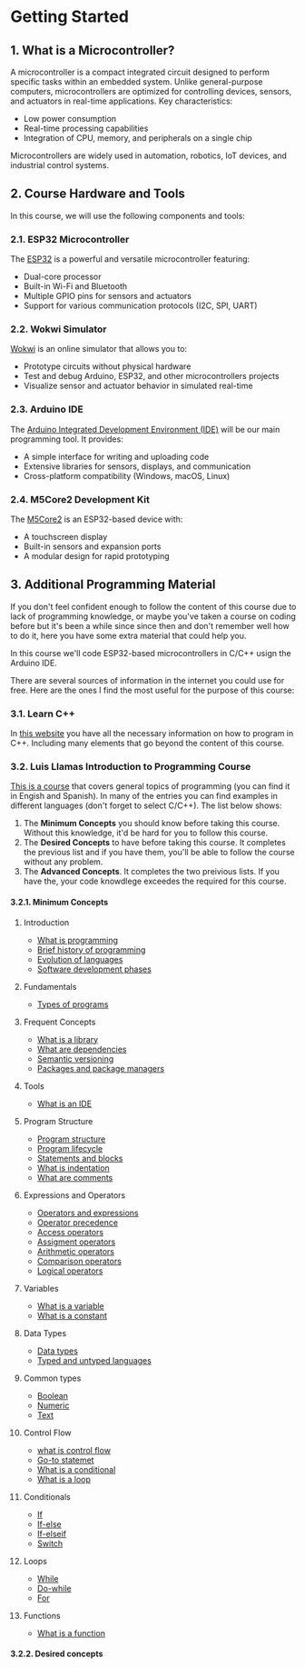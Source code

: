 # Getting Started

## 1. What is a Microcontroller?

A microcontroller is a compact integrated circuit designed to perform specific tasks within an embedded system. Unlike general-purpose computers, microcontrollers are optimized for controlling devices, sensors, and actuators in real-time applications.
Key characteristics:

- Low power consumption
- Real-time processing capabilities
- Integration of CPU, memory, and peripherals on a single chip

Microcontrollers are widely used in automation, robotics, IoT devices, and industrial control systems.

## 2. Course Hardware and Tools

In this course, we will use the following components and tools:

### 2.1. ESP32 Microcontroller

The [ESP32](https://www.espressif.com/en/products/socs/esp32) is a powerful and versatile microcontroller featuring:

- Dual-core processor
- Built-in Wi-Fi and Bluetooth
- Multiple GPIO pins for sensors and actuators
- Support for various communication protocols (I2C, SPI, UART)

### 2.2. Wokwi Simulator

[Wokwi](https://wokwi.com/) is an online simulator that allows you to:

- Prototype circuits without physical hardware
- Test and debug Arduino, ESP32, and other microcontrollers projects
- Visualize sensor and actuator behavior in simulated real-time
  
### 2.3. Arduino IDE

The [Arduino Integrated Development Environment (IDE)](https://docs.arduino.cc/software/ide/#ide-v2) will be our main programming tool. It provides:

- A simple interface for writing and uploading code
- Extensive libraries for sensors, displays, and communication
- Cross-platform compatibility (Windows, macOS, Linux)

### 2.4. M5Core2 Development Kit

The [M5Core2](https://docs.m5stack.com/en/core/core2) is an ESP32-based device with:

- A touchscreen display
- Built-in sensors and expansion ports
- A modular design for rapid prototyping

## 3. Additional Programming Material

If you don't feel confident enough to follow the content of this course due to lack of programming knowledge, or maybe you've taken a course on coding before but it's been a while since since then and don't remember well how to do it, here you have some extra material that could help you.

In this course we'll code ESP32-based microcontrollers in C/C++ usign the Arduino IDE.

There are several sources of information in the internet you could use for free. Here are the ones I find the most useful for the purpose of this course:

### 3.1. Learn C++

In [this website](https://www.learncpp.com/) you have all the necessary information on how to program in C++. Including many elements that go beyond the content of this course.

### 3.2. Luis Llamas Introduction to Programming Course

[This is a course](https://www.luisllamas.es/en/development-course/) that covers general topics of programming (you can find it in Engish and Spanish). In many of the entries you can find examples in different languages (don't forget to select C/C++). The list below shows:

1. The **Minimum Concepts** you should know before taking this course. Without this knowledge, it'd be hard for you to follow this course.
2. The **Desired Concepts** to have before taking this course. It completes the previous list and if you have them, you'll be able to follow the course without any problem.
3. The **Advanced Concepts**. It completes the two preivious lists. If you have the, your code knowdlege exceedes the required for this course.

#### 3.2.1. Minimum Concepts

1. Introduction
      - [What is programming](https://www.luisllamas.es/en/what-is-programming/)
      - [Brief history of programming](https://www.luisllamas.es/en/brief-history-of-programming/)
      - [Evolution of languages](https://www.luisllamas.es/en/evolution-programming-languages/)
      - [Software development phases](https://www.luisllamas.es/en/programming-development-phases/)

2. Fundamentals
    - [Types of programs](https://www.luisllamas.es/en/programming-types-of-programs/)

3. Frequent Concepts
    - [What is a library](https://www.luisllamas.es/en/programming-what-is-a-library/)
    - [What are dependencies](https://www.luisllamas.es/en/programming-what-are-dependencies/)
    - [Semantic versioning](https://www.luisllamas.es/en/programming-semantic-versioning/)
    - [Packages and package managers](https://www.luisllamas.es/en/programming-package-managers/)

4. Tools
    - [What is an IDE](https://www.luisllamas.es/en/programming-what-is-an-ide/)

5. Program Structure
    - [Program structure](https://www.luisllamas.es/en/programming-program-structure/)
    - [Program lifecycle](https://www.luisllamas.es/en/programming-program-life-cycle/)
    - [Statements and blocks](https://www.luisllamas.es/en/programming-statements-and-blocks/)
    - [What is indentation](https://www.luisllamas.es/en/programming-indentation/)
    - [What are comments](https://www.luisllamas.es/en/programming-comments/)

6. Expressions and Operators
    - [Operators and expressions](https://www.luisllamas.es/en/programming-operators-and-expressions/)
    - [Operator precedence](https://www.luisllamas.es/en/programming-operator-precedence/)
    - [Access operators](https://www.luisllamas.es/en/programming-access-operators/)
    - [Assigment operators](https://www.luisllamas.es/en/programming-assignment-operators/)
    - [Arithmetic operators](https://www.luisllamas.es/en/programming-arithmetic-operators/)
    - [Comparison operators](https://www.luisllamas.es/en/programming-comparison-operators/)
    - [Logical operators](https://www.luisllamas.es/en/programming-logical-operators/)

7. Variables
    - [What is a variable](https://www.luisllamas.es/en/programming-what-is-a-variable/)
    - [What is a constant](https://www.luisllamas.es/en/programming-what-is-a-constant/)

8. Data Types
    - [Data types](https://www.luisllamas.es/en/programming-data-types/)
    - [Typed and untyped languages](https://www.luisllamas.es/en/typed-vs-untyped-languages/)
  
9. Common types
    - [Boolean](https://www.luisllamas.es/en/programming-boolean-types/)
    - [Numeric](https://www.luisllamas.es/en/programming-numeric-types/)
    - [Text](https://www.luisllamas.es/en/programming-text-types/)

10. Control Flow
    - [what is control flow](https://www.luisllamas.es/en/programming-flow-control/)
    - [Go-to statemet](https://www.luisllamas.es/en/programming-goto/)
    - [What is a conditional](https://www.luisllamas.es/en/programming-conditionals/)
    - [What is a loop](https://www.luisllamas.es/en/programming-loops/)
  
11. Conditionals
    - [If](https://www.luisllamas.es/en/programming-if-statement/)
    - [If-else](https://www.luisllamas.es/en/programming-if-else-statement/)
    - [If-elseif](https://www.luisllamas.es/en/programming-if-elseif-statement/)
    - [Switch](https://www.luisllamas.es/en/programming-switch-statement/)

12. Loops
    - [While](https://www.luisllamas.es/en/programming-while-loop/)
    - [Do-while](https://www.luisllamas.es/en/programming-do-while-loop/)
    - [For](https://www.luisllamas.es/en/programming-for-loop/)

13. Functions
    - [What is a function](https://www.luisllamas.es/en/programming-what-is-a-function/)


#### 3.2.2. Desired concepts

<!-- 1. Introduction
      - [What is programming](https://www.luisllamas.es/en/what-is-programming/)
      - [Brief history of programming](https://www.luisllamas.es/en/brief-history-of-programming/)
      - [Evolution of languages](https://www.luisllamas.es/en/evolution-programming-languages/)
      - [Software development phases](https://www.luisllamas.es/en/programming-development-phases/)

1. Fundamentals
    - [Types of programs](https://www.luisllamas.es/en/programming-types-of-programs/)
    - [Console applications](https://www.luisllamas.es/en/what-is-a-console-application/)
    - [Machine code](https://www.luisllamas.es/en/programming-machine-code/)
    - [Assembly language](https://www.luisllamas.es/en/programming-assembly-language/)

2. Frequent Concepts
    - [What is a library](https://www.luisllamas.es/en/programming-what-is-a-library/)
    - [What are dependencies](https://www.luisllamas.es/en/programming-what-are-dependencies/)
    - [Semantic versioning](https://www.luisllamas.es/en/programming-semantic-versioning/)
    - [Packages and package managers](https://www.luisllamas.es/en/programming-package-managers/)

3. Tools
    - [What is an IDE](https://www.luisllamas.es/en/programming-what-is-an-ide/)
    - [Top IDEs](https://www.luisllamas.es/en/programming-best-ides/)
    - [Source code control](https://www.luisllamas.es/en/programming-what-is-source-code-control/)
    - [Visual Studio](https://www.luisllamas.es/en/what-is-visual-studio/)
    - [Visual Studio Code](https://www.luisllamas.es/en/what-is-visual-studio-code/)
    - [Node.js](https://www.luisllamas.es/en/what-is-node-js/)
    - [NPM](https://www.luisllamas.es/en/what-is-and-how-to-use-npm/)

4. Program Structure
    - [Program structure](https://www.luisllamas.es/en/programming-program-structure/)
    - [Program lifecycle](https://www.luisllamas.es/en/programming-program-life-cycle/)
    - [Statements and blocks](https://www.luisllamas.es/en/programming-statements-and-blocks/)
    - [What is indentation](https://www.luisllamas.es/en/programming-indentation/)
    - [What are comments](https://www.luisllamas.es/en/programming-comments/)

5. Expressions and Operators
    - [Operators and expressions](https://www.luisllamas.es/en/programming-operators-and-expressions/)
    - [Operator precedence](https://www.luisllamas.es/en/programming-operator-precedence/)
    - [Access operators](https://www.luisllamas.es/en/programming-access-operators/)
    - [Assigment operators](https://www.luisllamas.es/en/programming-assignment-operators/)
    - [Arithmetic operators](https://www.luisllamas.es/en/programming-arithmetic-operators/)
    - [Comparison operators](https://www.luisllamas.es/en/programming-comparison-operators/)
    - [Logical operators](https://www.luisllamas.es/en/programming-logical-operators/)

6. Variables
    - [What is a variable](https://www.luisllamas.es/en/programming-what-is-a-variable/)
    - [What is a constant](https://www.luisllamas.es/en/programming-what-is-a-constant/)
    - [Variable scope](https://www.luisllamas.es/en/programming-scope-of-variables/)
    - [Destructuring](https://www.luisllamas.es/en/destructuring-programming/)

7. Data Types
    - [Data types](https://www.luisllamas.es/en/programming-data-types/)
    - [Typed and untyped languages](https://www.luisllamas.es/en/typed-vs-untyped-languages/)
    - [Type deduction](https://www.luisllamas.es/en/type-deduction-by-context-programming/)
  
8. Common types
    - [Boolean](https://www.luisllamas.es/en/programming-boolean-types/)
    - [Numeric](https://www.luisllamas.es/en/programming-numeric-types/)
    - [Text](https://www.luisllamas.es/en/programming-text-types/)
    - [Time](https://www.luisllamas.es/en/programming-time-types/)
    - [Enums](https://www.luisllamas.es/en/programming-enums/)
    - [Collection](https://www.luisllamas.es/en/programming-collections/)
    - [Grouping](https://www.luisllamas.es/en/programming-groupings/)
  
9.  References
    - [What is a reference](https://www.luisllamas.es/en/what-is-a-reference/)
    - [Type value and reference](https://www.luisllamas.es/en/type-value-and-reference/)
    - [Parameters by value or reference](https://www.luisllamas.es/en/value-or-reference-parameters/)
    - [Function references](https://www.luisllamas.es/en/programming-references-to-functions/)

10. Control Flow
    - [what is control flow](https://www.luisllamas.es/en/programming-flow-control/)
    - [Go-to statemet](https://www.luisllamas.es/en/programming-goto/)
    - [What is a conditional](https://www.luisllamas.es/en/programming-conditionals/)
    - [What is a loop](https://www.luisllamas.es/en/programming-loops/)
    - [Exceptions and Try-Catch](https://www.luisllamas.es/en/exception-handling-try-catch/)
  
11. Conditionals
    - [If](https://www.luisllamas.es/en/programming-if-statement/)
    - [If-else](https://www.luisllamas.es/en/programming-if-else-statement/)
    - [If-elseif](https://www.luisllamas.es/en/programming-if-elseif-statement/)
    - [Switch](https://www.luisllamas.es/en/programming-switch-statement/)
    - [Nested conditionals](https://www.luisllamas.es/en/nested-conditionals-programming/)
    - [Ternary operator](https://www.luisllamas.es/en/programming-ternary-operator/)

12. Loops
    - [While](https://www.luisllamas.es/en/programming-while-loop/)
    - [Do-while](https://www.luisllamas.es/en/programming-do-while-loop/)
    - [For](https://www.luisllamas.es/en/programming-for-loop/)
    - [Foreach](https://www.luisllamas.es/en/programming-foreach-loop/)
    - [Nested loops](https://www.luisllamas.es/en/nesting-loops-programming/)

13. Functions
    - [What is a function](https://www.luisllamas.es/en/programming-what-is-a-function/)
    - [Function Parameters](https://www.luisllamas.es/en/programming-function-parameters/)
    - [Function return value](https://www.luisllamas.es/en/programming-function-returns/)
    - [Function overloading](https://www.luisllamas.es/en/function-overloading/)
    - [Lambda functions](https://www.luisllamas.es/en/programming-lambda-functions/)
    - [Recursive functions](https://www.luisllamas.es/en/recursive-functions-programming/)
    - [Passing functions as parameters](https://www.luisllamas.es/en/passing-functions-as-parameters/)

14. Collections
    - [Arrays](https://www.luisllamas.es/en/what-is-an-array/)
    - [Dynamic arrays](https://www.luisllamas.es/en/what-is-a-dynamic-array/)
    - [HashSet](https://www.luisllamas.es/en/what-is-a-hashset/)
    - [Dictionaries](https://www.luisllamas.es/en/what-is-a-dictionary/)
    - [LinkedLists](https://www.luisllamas.es/en/what-is-a-linked-list/)
    - [Stacks](https://www.luisllamas.es/en/what-is-a-stack/)
    - [Queue](https://www.luisllamas.es/en/what-is-a-queue/)
    - [Efficiency of collections](https://www.luisllamas.es/en/collection-efficiency-in-programming/)

15. Data Structures
    - [Structs](https://www.luisllamas.es/en/what-is-a-struct/)
    - [Objects](https://www.luisllamas.es/en/what-is-an-object/)
    - [Object oriented programming](https://www.luisllamas.es/en/object-oriented-programming-course/)
    - [Tuples](https://www.luisllamas.es/en/what-is-a-tuple/)
    - [Graphs](https://www.luisllamas.es/en/what-is-a-graph/)
    - [Trees](https://www.luisllamas.es/en/what-is-a-tree/)

16. Asynchrony
    - [Asynchronous programming (we'll see it in Lecture 6)](https://www.luisllamas.es/en/programming-asynchrony-concurrency/)
    - [Concurrency and Paralellism (we'll see it in Lecture 6)](https://www.luisllamas.es/en/asynchrony-concurrency-parallelism/) -->
